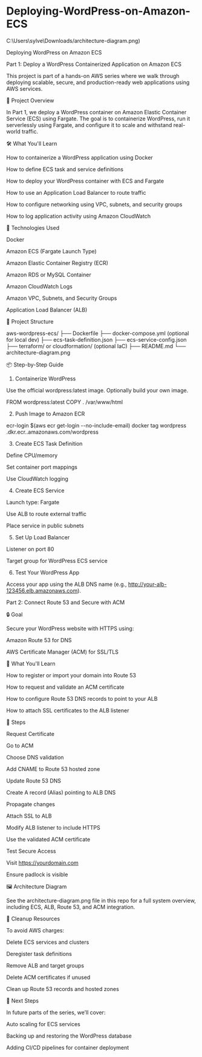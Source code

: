 # Deploying-WordPress-on-Amazon-ECS
C:\Users\sylve\Downloads/architecture-diagram.png)

Deploying WordPress on Amazon ECS

Part 1: Deploy a WordPress Containerized Application on Amazon ECS

This project is part of a hands-on AWS series where we walk through deploying scalable, secure, and production-ready web applications using AWS services.

🚀 Project Overview

In Part 1, we deploy a WordPress container on Amazon Elastic Container Service (ECS) using Fargate. The goal is to containerize WordPress, run it serverlessly using Fargate, and configure it to scale and withstand real-world traffic.

🛠️ What You'll Learn

How to containerize a WordPress application using Docker

How to define ECS task and service definitions

How to deploy your WordPress container with ECS and Fargate

How to use an Application Load Balancer to route traffic

How to configure networking using VPC, subnets, and security groups

How to log application activity using Amazon CloudWatch

🧰 Technologies Used

Docker

Amazon ECS (Fargate Launch Type)

Amazon Elastic Container Registry (ECR)

Amazon RDS or MySQL Container

Amazon CloudWatch Logs

Amazon VPC, Subnets, and Security Groups

Application Load Balancer (ALB)

📁 Project Structure

aws-wordpress-ecs/
├── Dockerfile
├── docker-compose.yml (optional for local dev)
├── ecs-task-definition.json
├── ecs-service-config.json
├── terraform/ or cloudformation/ (optional IaC)
├── README.md
└── architecture-diagram.png

📦 Step-by-Step Guide

1. Containerize WordPress

Use the official wordpress:latest image. Optionally build your own image.

FROM wordpress:latest
COPY . /var/www/html

2. Push Image to Amazon ECR

ecr-login
$(aws ecr get-login --no-include-email)
docker tag wordpress <account-id>.dkr.ecr.<region>.amazonaws.com/wordpress

3. Create ECS Task Definition

Define CPU/memory

Set container port mappings

Use CloudWatch logging

4. Create ECS Service

Launch type: Fargate

Use ALB to route external traffic

Place service in public subnets

5. Set Up Load Balancer

Listener on port 80

Target group for WordPress ECS service

6. Test Your WordPress App

Access your app using the ALB DNS name (e.g., http://your-alb-123456.elb.amazonaws.com).

Part 2: Connect Route 53 and Secure with ACM

🔒 Goal

Secure your WordPress website with HTTPS using:

Amazon Route 53 for DNS

AWS Certificate Manager (ACM) for SSL/TLS

🧭 What You'll Learn

How to register or import your domain into Route 53

How to request and validate an ACM certificate

How to configure Route 53 DNS records to point to your ALB

How to attach SSL certificates to the ALB listener

📝 Steps

Request Certificate

Go to ACM

Choose DNS validation

Add CNAME to Route 53 hosted zone

Update Route 53 DNS

Create A record (Alias) pointing to ALB DNS

Propagate changes

Attach SSL to ALB

Modify ALB listener to include HTTPS

Use the validated ACM certificate

Test Secure Access

Visit https://yourdomain.com

Ensure padlock is visible

🖼️ Architecture Diagram

See the architecture-diagram.png file in this repo for a full system overview, including ECS, ALB, Route 53, and ACM integration.

🧹 Cleanup Resources

To avoid AWS charges:

Delete ECS services and clusters

Deregister task definitions

Remove ALB and target groups

Delete ACM certificates if unused

Clean up Route 53 records and hosted zones

📌 Next Steps

In future parts of the series, we’ll cover:

Auto scaling for ECS services

Backing up and restoring the WordPress database

Adding CI/CD pipelines for container deployment
